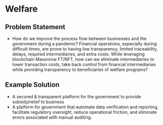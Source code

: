 # Welfare

## Problem Statement

- How do we improve the process flow between businesses and the government during a pandemic? Financial operations, especially during difficult times, are prone to having low transparency, limited traceability,  delays, required intermediaries, and extra costs. While leveraging blockchain Maxonrow FT/NFT, how can we eliminate intermediaries to lower transaction costs, take back control from financial intermediaries while providing transparency to beneficiaries of welfare programs?

## Example Solution

- A secured & transparent platform for the government to provide subsidy/relief to business
- A platform for government that automate data verification and reporting, facilitate regulatory oversight, reduce operational friction, and eliminate errors associated with manual auditing.
